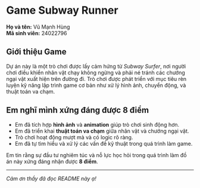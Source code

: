 # Game Subway Runner

**Họ và tên:** Vũ Mạnh Hùng  
**Mã sinh viên:** 24022796

## Giới thiệu Game

Dự án này là một trò chơi được lấy cảm hứng từ *Subway Surfer*, nơi người chơi điều khiển nhân vật chạy không ngừng và phải né tránh các chướng ngại vật xuất hiện trên đường đi. Trò chơi được phát triển với mục tiêu rèn luyện kỹ năng lập trình game cơ bản như xử lý hình ảnh, chuyển động, và thuật toán va chạm.

## Em nghĩ mình xứng đáng được 8 điểm

- Em đã tích hợp **hình ảnh** và **animation** giúp trò chơi sinh động hơn.
- Em đã triển khai **thuật toán va chạm** giữa nhân vật và chướng ngại vật.
- Trò chơi hoạt động mượt mà và có logic rõ ràng.
- Em đã tự tìm hiểu và xử lý các vấn đề kỹ thuật trong quá trình làm game.

Em tin rằng sự đầu tư nghiêm túc và nỗ lực học hỏi trong quá trình làm đồ án này xứng đáng nhận được **8 điểm**.

---

*Cảm ơn thầy đã đọc README này ạ!*
